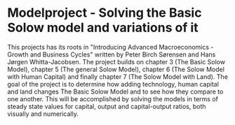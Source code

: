 # Modelproject - Solving the Basic Solow model and variations of it 

This projects has its roots in "Introducing Advanced Macroeconomics - Growth and Business Cycles" written by Peter Birch Sørensen and Hans Jørgen Whitta-Jacobsen. The project builds on chapter 3 (The Basic Solow Model), chapter 5 (The general Solow Model), chapter 6 (The Solow Model with Human Capital) and finally chapter 7 (The Solow Model with Land). The goal of the project is to determine how adding technology, human capital and land changes The Basic Solow Model and to see how they compare to one another. This will be accomplished by solving the models in terms of steady state values for capital, output and capital-output ratios, both visually and numerically. 
